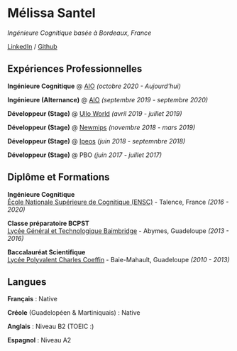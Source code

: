 # Mélissa Santel

_Ingénieure Cognitique basée à Bordeaux, France_

[LinkedIn](https://www.linkedin.com/in/melissa-santel/) / [Github](https://github.com/melissasantel) <!-- / [Site Web]() / [Behance]() / [Dribbble]() -->

## Expériences Professionnelles
**Ingénieure Cognitique** @ [AIO](https://aio.eu/fr/) _(octobre 2020 - Aujourd'hui)_  


**Ingénieure (Alternance)**  @ [AIO](https://aio.eu/fr/) _(septembre 2019 - septembre 2020)_  


**Développeur (Stage)** @ [Ullo World](https://ullo-world.fr/) _(avril 2019 - juillet 2019)_  


**Développeur (Stage)** @ [Newmips](https://www.newmips.com/) _(novembre 2018 - mars 2019)_  


**Développeur (Stage)** @ [Ipeos](https://www.ipeos.net/) _(juin 2018 - septemnbre 2018)_  


**Développeur (Stage)** @ PBO _(juin 2017 - juillet 2017)_
<!-- ## À coté  -->

## Diplôme et Formations
**Ingénieure Cognitique**  
[École Nationale Supérieure de Cognitique (ENSC)](https://ensc.bordeaux-inp.fr/fr) - Talence, France _(2016 - 2020)_

**Classe préparatoire BCPST**  
[Lycée Général et Technologique Baimbridge](https://lgtbaimbridge.fr/) - Abymes, Guadeloupe _(2013 - 2016)_

**Baccalauréat Scientifique**  
[Lycée Polyvalent Charles Coeffin](https://charlescoeffin.lyc.ac-guadeloupe.fr/) - Baie-Mahault, Guadeloupe _(2010 - 2013)_
## Langues
**Français** : Native

**Créole** (Guadelopéen & Martiniquais) : Native

**Anglais** : Niveau B2 (TOEIC :)

**Espagnol** : Niveau A2

<!-- You can use the [editor on GitHub](https://github.com/melissasantel/hello-world/edit/gh-pages/index.md) to maintain and preview the content for your website in Markdown files.

Whenever you commit to this repository, GitHub Pages will run [Jekyll](https://jekyllrb.com/) to rebuild the pages in your site, from the content in your Markdown files.

### Markdown

Markdown is a lightweight and easy-to-use syntax for styling your writing. It includes conventions for

```markdown
Syntax highlighted code block

# Header 1
## Header 2
### Header 3

- Bulleted
- List

1. Numbered
2. List

**Bold** and _Italic_ and `Code` text

[Link](url) and ![Image](src)
```

For more details see [Basic writing and formatting syntax](https://docs.github.com/en/github/writing-on-github/getting-started-with-writing-and-formatting-on-github/basic-writing-and-formatting-syntax).

### Jekyll Themes

Your Pages site will use the layout and styles from the Jekyll theme you have selected in your [repository settings](https://github.com/melissasantel/hello-world/settings/pages). The name of this theme is saved in the Jekyll `_config.yml` configuration file.

### Support or Contact

Having trouble with Pages? Check out our [documentation](https://docs.github.com/categories/github-pages-basics/) or [contact support](https://support.github.com/contact) and we’ll help you sort it out. -->
